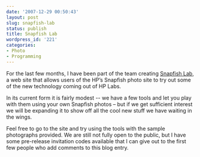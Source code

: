 ```yaml
---
date: '2007-12-29 00:50:43'
layout: post
slug: snapfish-lab
status: publish
title: Snapfish Lab
wordpress_id: '221'
categories:
- Photo
- Programming
---
```


For the last few months, I have been part of the team creating [Snapfish Lab](http://www.snapfishlab.com), a web site that allows users of the HP’s Snapfish photo site to try out some of the new technology coming out of HP Labs.

In its current form it is fairly modest -- we have a few tools and let you play with them using your own Snapfish photos – but if we get sufficient interest we will be expanding it to show off all the cool new stuff we have waiting in the wings.

Feel free to go to the site and try using the tools with the sample photographs provided.  We are still not fully open to the public, but I have some pre-release invitation codes available that I can give out to the first few people who add comments to this blog entry.

